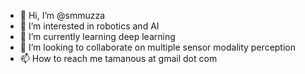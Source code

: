- 👋 Hi, I’m @smmuzza
- 👀 I’m interested in robotics and AI
- 🌱 I’m currently learning deep learning
- 💞️ I’m looking to collaborate on multiple sensor modality perception
- 📫 How to reach me tamanous at 
                     gmail dot com

<!---
smmuzza/smmuzza is a ✨ special ✨ repository because its `README.md` (this file) appears on your GitHub profile.
You can click the Preview link to take a look at your changes.
--->
